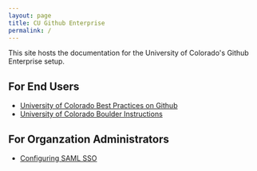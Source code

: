 ```yaml
---
layout: page
title: CU Github Enterprise
permalink: /
---
```


This site hosts the documentation for the University of Colorado's Github Enterprise setup.

## For End Users
- [University of Colorado Best Practices on Github](best-practices)
- [University of Colorado Boulder Instructions](CUBoulder/sso)

## For Organzation Administrators
- [Configuring SAML SSO](admin-saml-sso)